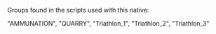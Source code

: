 Groups found in the scripts used with this native:

"AMMUNATION",
"QUARRY",
"Triathlon_1",
"Triathlon_2",
"Triathlon_3"